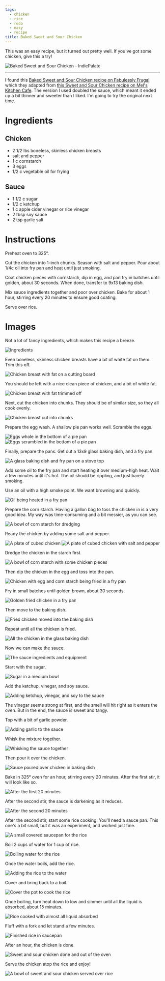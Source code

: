 ```yaml
---
tags:
  - chicken
  - rice
  - redo
  - easy
  - recipe
title: Baked Sweet and Sour Chicken
---
```


This was an easy recipe, but it turned out pretty well. If you've got
some chicken, give this a try!

![Baked Sweet and Sour Chicken - IndiePalate](title.jpg)

---

I found this [Baked Sweet and Sour Chicken recipe on Fabulessly
Frugal](http://fabulesslyfrugal.com/sweet-sour-chicken-recipe/) which
they adapted from [this Sweet and Sour Chicken recipe on Mel's Kitchen
Cafe](http://www.melskitchencafe.com/sweet-and-sour-chicken-updated/).
The version I used doubled the sauce, which meant it ended up a bit
thinner and sweeter than I liked. I'm going to try the original next
time.

# Ingredients

## Chicken

* 2 1/2 lbs boneless, skinless chicken breasts
* salt and pepper
* 1 c cornstarch
* 3 eggs
* 1/2 c vegetable oil for frying

## Sauce

* 1 1/2 c sugar
* 1/2 c ketchup
* 1 c apple cider vinegar or rice vinegar
* 2 tbsp soy sauce
* 2 tsp garlic salt

# Instructions

Preheat oven to 325°.

Cut the chicken into 1-inch chunks. Season with salt and pepper. Pour
about 1/4c oil into fry pan and heat until just smoking.

Coat chicken pieces with cornstarch, dip in egg, and pan fry in batches
until golden, about 30 seconds. When done, transfer to 9x13 baking dish.

Mix sauce ingredients together and poor over chicken. Bake for about 1
hour, stirring every 20 minutes to ensure good coating.

Serve over rice.

# Images

Not a lot of fancy ingredients, which makes this recipe a breeze.

![Ingredients](01-ingredients.jpg)

Even boneless, skinless chicken breasts have a bit of white fat on them.
Trim this off.

![Chicken breast with fat on a cutting board](02-fatty-chicken.jpg)

You should be left with a nice clean piece of chicken, and a bit of
white fat.

![Chicken breast with fat trimmed off](03-clean-chicken.jpg)

Next, cut the chicken into chunks. They should be of similar size, so
they all cook evenly.

![Chicken breast cut into chunks](04-cubing-chicken.jpg)

Prepare the egg wash. A shallow pie pan works well. Scramble the eggs.

![Eggs whole in the bottom of a pie pan](05-egg-wash.jpg)
![Eggs scrambled in the bottom of a pie pan](06-egg-scrambled.jpg)

Finally, prepare the pans. Get out a 13x9 glass baking dish, and a fry
pan.

![A glass baking dish and fry pan on a stove top](07-pans-ready.jpg)

Add some oil to the fry pan and start heating it over medium-high heat.
Wait a few minutes until it's hot. The oil should be rippling, and just
barely smoking.

Use an oil with a high smoke point. We want browning and quickly.

![Oil being heated in a fry pan](08-frypan-oiled.jpg)

Prepare the corn starch. Having a gallon bag to toss the chicken in is a
very good idea. My way was time-consuming and a bit messier, as you can
see.

![A bowl of corn starch for dredging](09-corn-starch.jpg)

Ready the chicken by adding some salt and pepper.

![A plate of cubed chicken](10-cubed-chicken.jpg)
![A plate of cubed chicken with salt and pepper](11-seasoned-chicken.jpg)

Dredge the chicken in the starch first.

![A bowl of corn starch with some chicken pieces](12-starched-chicken.jpg)

Then dip the chicken in the egg and toss into the pan.

![Chicken with egg and corn starch being fried in a fry pan](13-frying-chicken.jpg)

Fry in small batches until golden brown, about 30 seconds.

![Golden fried chicken in a fry pan](14-fried-chicken.jpg)

Then move to the baking dish.

![Fried chicken moved into the baking dish](15-final-pan.jpg)

Repeat until all the chicken is fried.

![All the chicken in the glass baking dish](18-all-chicken-fried.jpg)

Now we can make the sauce.

![The sauce ingredients and equipment](19-sauce-ingredients.jpg)

Start with the sugar.

![Sugar in a medium bowl](20-sugar.jpg)

Add the ketchup, vinegar, and soy sauce.

![Adding ketchup, vinegar, and soy to the sauce](21-ketchup-vinegar-soy.jpg)

The vinegar seems strong at first, and the smell will hit right as it
enters the oven. But in the end, the sauce is sweet and tangy.

Top with a bit of garlic powder.

![Adding garlic to the sauce](22-garlic.jpg)

Whisk the mixture together.

![Whisking the sauce together](23-whisk.jpg)

Then pour it over the chicken.

![Sauce poured over chicken in baking dish](24-pour.jpg)

Bake in 325° oven for an hour, stirring every 20 minutes. After the
first stir, it will look like so.

![After the first 20 minutes](25-bake-1.jpg)

After the second stir, the sauce is darkening as it reduces.

![After the second 20 minutes](26-bake-2.jpg)

After the second stir, start some rice cooking. You'll need a sauce pan.
This one's a bit small, but it was an experiment, and worked just fine.

![A small covered saucepan for the rice](27-start-rice.jpg)

Boil 2 cups of water for 1 cup of rice.

![Boiling water for the rice](28-boiling-water.jpg)

Once the water boils, add the rice.

![Adding the rice to the water](29-rice-water.jpg)

Cover and bring back to a boil.

![Cover the pot to cook the rice](30-rice-covered.jpg)

Once boiling, turn heat down to low and simmer until all the liquid is
absorbed, about 15 minutes.

![Rice cooked with almost all liquid absorbed](31-rice-cooked.jpg)

Fluff with a fork and let stand a few minutes.

![Finished rice in saucepan](32-rice-done.jpg)

After an hour, the chicken is done.

![Sweet and sour chicken done and out of the oven](33-chicken-done.jpg)

Serve the chicken atop the rice and enjoy!

![A bowl of sweet and sour chicken served over rice](34-glamour-shot.jpg)


